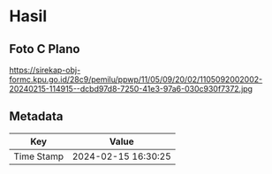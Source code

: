 # Hasil

## Foto C Plano

https://sirekap-obj-formc.kpu.go.id/28c9/pemilu/ppwp/11/05/09/20/02/1105092002002-20240215-114915--dcbd97d8-7250-41e3-97a6-030c930f7372.jpg


## Metadata

| Key        | Value               |
| ---------- | ------------------- |
| Time Stamp | 2024-02-15 16:30:25 |



